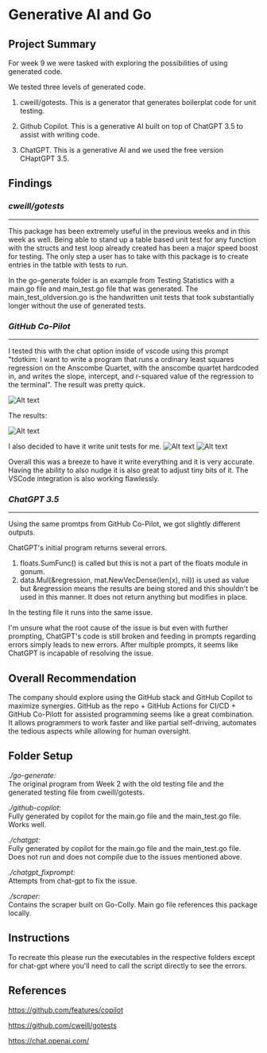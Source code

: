 

# Generative AI and Go

## Project Summary

For week 9 we were tasked with exploring the possibilities of using generated code.

We tested three levels of generated code.

1. cweill/gotests. This is a generator that generates boilerplat code for unit testing.

2. Github Copilot. This is a generative AI built on top of ChatGPT 3.5 to assist with writing code.

3. ChatGPT. This is a generative AI and we used the free version CHaptGPT 3.5.

## Findings

### *cweill/gotests*
- - - -
This package has been extremely useful in the previous weeks and in this week as well. Being able to stand up a table based unit test for any function with the structs and test loop already created has been a major speed boost for testing. The only step a user has to take with this package is to create entries in the tatble with tests to run. 

In the go-generate folder is an example from Testing Statistics with a main.go file and main_test.go file that was generated. The main_test_oldversion.go is the handwritten unit tests that took substantially longer without the use of generated tests.

### *GitHub Co-Pilot*
- - - -
I tested this with the chat option inside of vscode using this prompt "tdotkim: I want to write a program that runs a ordinary least squares regression on the Anscombe Quartet, with the anscombe quartet hardcoded in, and writes the slope, intercept, and r-squared value of the regression to the terminal". The result was pretty quick. 

![Alt text](/github-copilot/prompt.png)

The results:

![Alt text](/github-copilot/results.png)

I also decided to have it write unit tests for me.
![Alt text](/github-copilot/testprompt.png)
![Alt text](/github-copilot/testresults.png)

Overall this was a breeze to have it write everything and it is very accurate. Having the ability to also nudge it is also great to adjust tiny bits of it. The VSCode integration is also working flawlessly. 

### *ChatGPT 3.5*
- - - -
Using the same promtps from GitHub Co-Pilot, we got slightly different outputs.

ChatGPT's initial program returns several errors.

1. floats.SumFunc() is called but this is not a part of the floats module in gonum.
2. data.Mul(&regression, mat.NewVecDense(len(x), nil)) is used as value but &regression means the results are being stored and this shouldn't be used in this manner. It does not return anything but modifies in place. 

In the testing file it runs into the same issue.

I'm unsure what the root cause of the issue is but even with further prompting, ChatGPT's code is still broken and feeding in prompts regarding errors simply leads to new errors. After multiple prompts, it seems like ChatGPT is incapable of resolving the issue. 

## Overall Recommendation

The company should explore using the GitHub stack and GitHub Copilot to maximize synergies. GitHub as the repo + GitHub Actions for CI/CD + GitHub Co-Pilott for assisted programming seems like a great combination. It allows programmers to work faster and like partial self-driving, automates the tedious aspects while allowing for human oversight. 



## Folder Setup


*./go-generate:* \
The original program from Week 2 with the old testing file and the generated testing file from cweill/gotests.

*./github-copilot:* \
Fully generated by copilot for the main.go file and the main_test.go file. Works well. 

*./chatgpt:* \
Fully generated by copilot for the main.go file and the main_test.go file. Does not run and does not compile due to the issues mentioned above.  

*./chatgpt_fixprompt:* \
Attempts from chat-gpt to fix the issue.  

*./scraper:* \
Contains the scraper built on Go-Colly. Main go file references this package locally. 


## Instructions

To recreate this please run the executables in the respective folders except for chat-gpt where you'll need to call the script directly to see the errors. 
## References

https://github.com/features/copilot

https://github.com/cweill/gotests

https://chat.openai.com/
